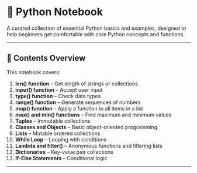 # 🐍 Python Notebook

A curated collection of essential Python basics and examples, designed to help beginners get comfortable with core Python concepts and functions.

---

## 📘 Contents Overview

This notebook covers:

1. **len() function** – Get length of strings or collections  
2. **input() function** – Accept user input  
3. **type() function** – Check data types  
4. **range() function** – Generate sequences of numbers  
5. **map() function** – Apply a function to all items in a list  
6. **max() and min() functions** – Find maximum and minimum values  
7. **Tuples** – Immutable collections  
8. **Classes and Objects** – Basic object-oriented programming  
9. **Lists** – Mutable ordered collections  
10. **While Loop** – Looping with conditions  
11. **Lambda and filter()** – Anonymous functions and filtering lists  
12. **Dictionaries** – Key-value pair collections  
13. **If-Else Statements** – Conditional logic  

---


